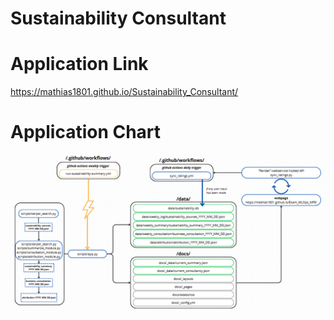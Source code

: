 # Sustainability Consultant

# Application Link
https://mathias1801.github.io/Sustainability_Consultant/

# Application Chart
![Screenshot](images/flowchart.png)

